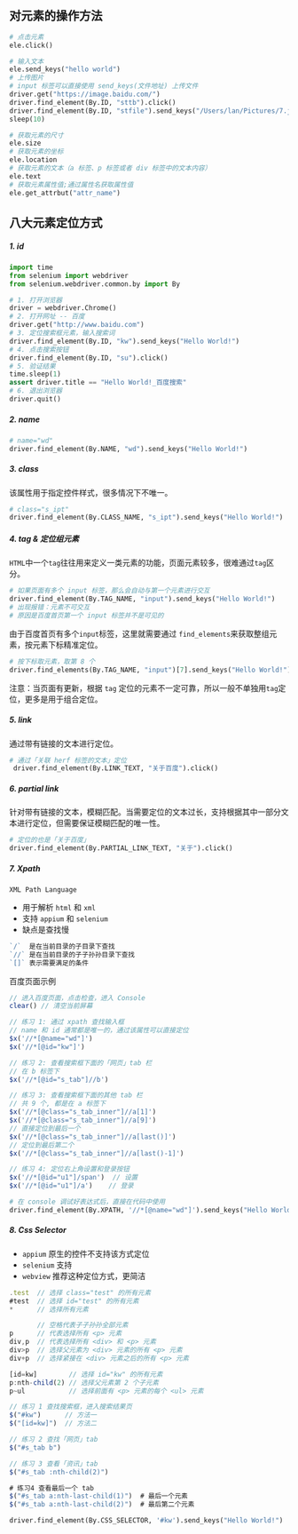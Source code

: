 ## 对元素的操作方法

```python
# 点击元素
ele.click()

# 输入文本
ele.send_keys("hello world")
# 上传图片
# input 标签可以直接使用 send_keys(文件地址) 上传文件
driver.get("https://image.baidu.com/")
driver.find_element(By.ID, "sttb").click()
driver.find_element(By.ID, "stfile").send_keys("/Users/lan/Pictures/7.jpeg")
sleep(10)

# 获取元素的尺寸
ele.size
# 获取元素的坐标
ele.location
# 获取元素的文本（a 标签、p 标签或者 div 标签中的文本内容）
ele.text
# 获取元素属性值;通过属性名获取属性值
ele.get_attrbut("attr_name")
```



## 八大元素定位方式

##### 1. id

```Python
import time
from selenium import webdriver
from selenium.webdriver.common.by import By

# 1. 打开浏览器
driver = webdriver.Chrome()
# 2. 打开网址 -- 百度
driver.get("http://www.baidu.com")
# 3. 定位搜索框元素，输入搜索词
driver.find_element(By.ID, "kw").send_keys("Hello World!")
# 4. 点击搜索按钮
driver.find_element(By.ID, "su").click()
# 5. 验证结果
time.sleep(1)
assert driver.title == "Hello World!_百度搜索"
# 6. 退出浏览器
driver.quit()
```

##### 2. name

```Python
# name="wd"
driver.find_element(By.NAME, "wd").send_keys("Hello World!")
```

##### 3. class

该属性用于指定控件样式，很多情况下不唯一。
```Python
# class="s_ipt"
driver.find_element(By.CLASS_NAME, "s_ipt").send_keys("Hello World!") 
```

##### 4. tag & 定位组元素

`HTML`中一个`tag`往往用来定义一类元素的功能，页面元素较多，很难通过`tag`区分。

```Python
# 如果页面有多个 input 标签，那么会自动与第一个元素进行交互
driver.find_element(By.TAG_NAME, "input").send_keys("Hello World!")
# 出现报错：元素不可交互
# 原因是百度首页第一个 input 标签并不是可见的
```
由于百度首页有多个`input`标签，这里就需要通过 `find_elements`来获取整组元素，按元素下标精准定位。
```python
# 按下标取元素，取第 8 个
driver.find_elements(By.TAG_NAME, "input")[7].send_keys("Hello World!")
```
注意：当页面有更新，根据 `tag` 定位的元素不一定可靠，所以一般不单独用`tag`定位，更多是用于组合定位。

##### 5. link

通过带有链接的文本进行定位。
```Python
# 通过「关联 herf 标签的文本」定位
 driver.find_element(By.LINK_TEXT, "关于百度").click()
```

##### 6. partial link

针对带有链接的文本，模糊匹配。当需要定位的文本过长，支持根据其中一部分文本进行定位，但需要保证模糊匹配的唯一性。
```Python
# 定位的也是「关于百度」
driver.find_element(By.PARTIAL_LINK_TEXT, "关于").click()
```

##### 7. Xpath

`XML Path Language`

- 用于解析 `html` 和 `xml`
- 支持 `appium` 和 `selenium`
- 缺点是查找慢

```js
`/`  是在当前目录的子目录下查找
`//` 是在当前目录的子子孙孙目录下查找
`[]` 表示需要满足的条件
```
百度页面示例
```js
// 进入百度页面，点击检查，进入 Console
clear() // 清空当前屏幕

// 练习 1: 通过 xpath 查找输入框
// name 和 id 通常都是唯一的，通过该属性可以直接定位
$x('//*[@name="wd"]')
$x('//*[@id="kw"]')

// 练习 2: 查看搜索框下面的「网页」tab 栏
// 在 b 标签下
$x('//*[@id="s_tab"]//b')

// 练习 3: 查看搜索框下面的其他 tab 栏
// 共 9 个, 都是在 a 标签下
$x('//*[@class="s_tab_inner"]//a[1]')
$x('//*[@class="s_tab_inner"]//a[9]')
// 直接定位到最后一个
$x('//*[@class="s_tab_inner"]//a[last()]')
// 定位到最后第二个
$x('//*[@class="s_tab_inner"]//a[last()-1]')

// 练习 4: 定位右上角设置和登录按钮
$x('//*[@id="u1"]/span')  // 设置
$x('//*[@id="u1"]/a')    // 登录
```

```Python
# 在 console 调试好表达式后，直接在代码中使用
driver.find_element(By.XPATH, '//*[@name="wd"]').send_keys("Hello World!")
```

##### 8. Css Selector

- `appium` 原生的控件不支持该方式定位
- `selenium` 支持
- `webview` 推荐这种定位方式，更简洁

```js
.test  // 选择 class="test" 的所有元素
#test  // 选择 id="test" 的所有元素
*      // 选择所有元素

       // 空格代表子子孙孙全部元素
p      // 代表选择所有 <p> 元素
div,p  // 代表选择所有 <div> 和 <p> 元素
div>p  // 选择父元素为 <div> 元素的所有 <p> 元素
div+p  // 选择紧接在 <div> 元素之后的所有 <p> 元素

[id=kw]        // 选择 id="kw" 的所有元素
p:nth-child(2) // 选择父元素第 2 个子元素
p~ul           // 选择前面有 <p> 元素的每个 <ul> 元素 
```

```js
// 练习 1 查找搜索框，进入搜索结果页
$("#kw")      // 方法一
$("[id=kw]")  // 方法二

// 练习 2 查找「网页」tab
$("#s_tab b")

// 练习 3 查看「资讯」tab
$("#s_tab :nth-child(2)")  

# 练习4 查看最后一个 tab
$("#s_tab a:nth-last-child(1)")  # 最后一个元素
$("#s_tab a:nth-last-child(2)")  # 最后第二个元素
```

```Python
driver.find_element(By.CSS_SELECTOR, '#kw').send_keys("Hello World!") 
```

